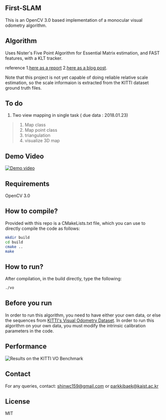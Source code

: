 ## First-SLAM
This is an OpenCV 3.0 based implementation of a monocular visual odometry algorithm.

## Algorithm
Uses Nister's Five Point Algorithm for Essential Matrix estimation, and FAST features, with a KLT tracker.

reference
1.[here as a report](http://avisingh599.github.io/assets/ugp2-report.pdf)
2.[here as a blog post](http://avisingh599.github.io/vision/monocular-vo/). 

Note that this project is not yet capable of doing reliable relative scale estimation, 
so the scale informaion is extracted from the KITTI dataset ground truth files.

## To do
1. Two view mapping in single task ( due data : 2018.01.23)
> 1. Map class
> 2. Map point class
> 3. triangulation
> 4. visualize 3D map

## Demo Video
[![Demo video](http://share.gifyoutube.com/Ke1ope.gif)](http://www.youtube.com/watch?v=homos4vd_Zs)

## Requirements
OpenCV 3.0

## How to compile?
Provided with this repo is a CMakeLists.txt file, which you can use to directly compile the code as follows:
```bash
mkdir build
cd build
cmake ..
make
```

## How to run? 
After compilation, in the build directly, type the following:
```bash
./vo
```

## Before you run
In order to run this algorithm, you need to have either your own data, 
or else the sequences from [KITTI's Visual Odometry Dataset](http://www.cvlibs.net/datasets/kitti/eval_odometry.php).
In order to run this algorithm on your own data, you must modify the intrinsic calibration parameters in the code.

## Performance
![Results on the KITTI VO Benchmark](http://avisingh599.github.io/images/visodo/2K.png)

## Contact
For any queries, contact: shinwc159@gmail.com or parkkibaek@kaist.ac.kr

## License
MIT
